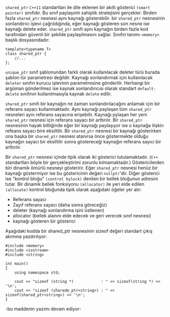 `shared_ptr` `C++11` standartları ile dile eklenen bir akıllı gösterici `(smart pointer)` sınıfıdır. 
Bu sınıf paylaşımlı sahiplik stratejisini gerçekler. 
Birden fazla `shared_ptr` nesnesi aynı kaynağı gösterebilir. 
bir `shared_ptr` nesnesinin sonlandırıcı işlevi çağrıldığında, eğer kaynağı gösteren son nesne ise 
kaynağı delete eder.
`shared_ptr` sınıfı aynı kaynağın birden fazla kod tarafından güvenli bir şekilde paylaşılmasını sağlar.
Sınıfın tanımı `<memory>` başlık dosyasındadır:

```
template<typename T>
class shared_ptr {
	//...
};
```


`unique_ptr` sınıf şablonundan farklı olarak kullanılacak deleter türü burada şablon tür parametresi değildir.
Kaynağı sonlandırmak için kullanılacak `deleter` sınıfın kurucu işlevinin parametresine gönderilir.
Herhangi bir argüman gönderilmez ise kaynak sonlandırıcısı olarak standart `default-delete` sınıfının kullanılmasıyla kaynak `delete` edilir.

`shared_ptr` sınıfı bir kaynağın ne zaman sonlandırılacağını anlamak için bir referans sayacı kullanmaktadır. 
Aynı kaynağı paylaşan tüm `shared_ptr` nesneleri aynı referans sayacına erişebilir.
Kaynağı pylaşan her yeni `shared_ptr` nesnesi için referans sayacı bir arttırılır.
Bir `shared_ptr` nesnesinin hayatı bittiğinde eğer bir kaynağı paylaşıyor ise o kaynağa ilişkin refeans sayacı bire eksiltilir.
Bir `shared_ptr` nesnesi bir kaynağı gösterirken ona başka bir `shared_ptr` nesnesi atanırsa önce göstermekte olduğu kaynağın sayacı bir eksiltilir sonra göstereceği kaynağın referans sayıcı bir arttırılır.

Bir `shared_ptr` nesnesi içinde tipik olarak iki gösterici tutulamaktadır.
(`C++` standartları böyle bir gerçekleştirimi zorunlu kılmamaktadır.)
Göstericilerden biri dinamik ömürlü nesneyi gösteririr.
Eğer `shared_ptr` nesnesi henüz bir kaynağı göstermiyor ise bu göstericinin değeri `nullptr`'dir.
Diğer gösterici ise "kontrol bloğu" `(control bşlock)` denilen bir bellek bloğunun adresini tutar.
Bir dinamik bellek fonksiyonu `(allocator)` ile yeri elde edilen `(allocate)` kontrol bloğunda tipik olarak aşağıdaki öğeler yer alır:

+ Referans sayacı
+ Zayıf referans sayacı (daha sonra göreceğiz)
+ deleter (kaynağı sonlandırma işini üstlenen)
+ allocator (bellek alanını elde edecek ve geri verecek sınıf nesnesi)
+ kaynağı gösteren bir gösterici

Aşağıdaki kodda bir shared_ptr nesnesinin sizeof değeri standart çıkış akımına yazdırılıyor:
```
#include <memory>
#include <iostream>
#include <string>

int main()
{
	using namespace std;

	cout << "sizeof (string *)            : " << sizeof(string *) << '\n';
	cout << "sizeof (sharede_ptr<string>) : " << sizeof(shared_ptr<string>) << '\n';
}
```

-bu maddenin yazımı devam ediyor-
